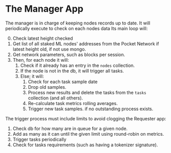 # The Manager App

The manager is in charge of keeping nodes records up to date. It will periodically execute to check on each nodes data
Its main loop will:

0. Check latest height checked
1. Get list of all staked ML nodes' addresses from the Pocket Network if latest height old, if not use mongo.
3. Get network parameters, such as blocks per session.
4. Then, for each node it will:
	1. Check if it already has an entry in the `nodes` collection.
    2. If the node is not in the db, it will trigger all tasks.
	3. Else; it will:
        1. Check for each task sample date
        2. Drop old samples.
        3. Process new results and delete the tasks from the `tasks` collection (and all others).
        4. Re-calculate task metrics rolling averages.
        5. Trigger new task samples. if no outstanding process exists.

The trigger process must include limits to avoid clogging the Requester app:
1. Check db for how many are in queue for a given node.
2. Add as many as it can until the given limit using round-robin on metrics.
3. Trigger tasks periodically
4. Check for tasks requirements (such as having a tokenizer signature).